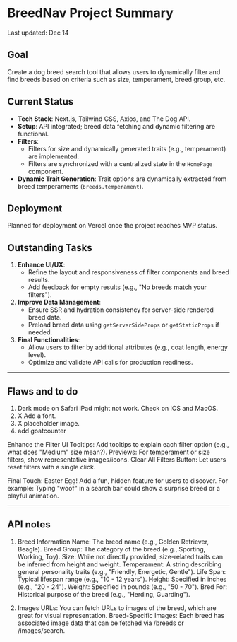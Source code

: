 # BreedNav Project Summary

Last updated: Dec 14

## Goal
Create a dog breed search tool that allows users to dynamically filter and find breeds based on criteria such as size, temperament, breed group, etc.

## Current Status
- **Tech Stack**: Next.js, Tailwind CSS, Axios, and The Dog API.
- **Setup**: API integrated; breed data fetching and dynamic filtering are functional.
- **Filters**:
  - Filters for size and dynamically generated traits (e.g., temperament) are implemented.
  - Filters are synchronized with a centralized state in the `HomePage` component.
- **Dynamic Trait Generation**: Trait options are dynamically extracted from breed temperaments (`breeds.temperament`).

## Deployment
Planned for deployment on Vercel once the project reaches MVP status.

## Outstanding Tasks
1. **Enhance UI/UX**:
   - Refine the layout and responsiveness of filter components and breed results.
   - Add feedback for empty results (e.g., "No breeds match your filters").
2. **Improve Data Management**:
   - Ensure SSR and hydration consistency for server-side rendered breed data.
   - Preload breed data using `getServerSideProps` or `getStaticProps` if needed.
3. **Final Functionalities**:
   - Allow users to filter by additional attributes (e.g., coat length, energy level).
   - Optimize and validate API calls for production readiness.


---


## Flaws and to do

1. Dark mode on Safari iPad might not work. Check on iOS and MacOS.
2. X Add a font.
3. X placeholder image.
4. add goatcounter

Enhance the Filter UI
Tooltips: Add tooltips to explain each filter option (e.g., what does "Medium" size mean?).
Previews: For temperament or size filters, show representative images/icons.
Clear All Filters Button: Let users reset filters with a single click.

Final Touch: Easter Egg!
Add a fun, hidden feature for users to discover. For example:
Typing "woof" in a search bar could show a surprise breed or a playful animation.


---


## API notes

1. Breed Information
Name: The breed name (e.g., Golden Retriever, Beagle).
Breed Group: The category of the breed (e.g., Sporting, Working, Toy).
Size: While not directly provided, size-related traits can be inferred from height and weight.
Temperament: A string describing general personality traits (e.g., "Friendly, Energetic, Gentle").
Life Span: Typical lifespan range (e.g., "10 - 12 years").
Height: Specified in inches (e.g., "20 - 24").
Weight: Specified in pounds (e.g., "50 - 70").
Bred For: Historical purpose of the breed (e.g., "Herding, Guarding").

2. Images
URLs: You can fetch URLs to images of the breed, which are great for visual representation.
Breed-Specific Images: Each breed has associated image data that can be fetched via /breeds or /images/search.